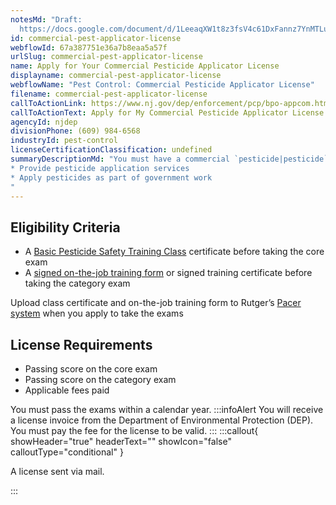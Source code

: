 ```yaml
---
notesMd: "Draft:
  https://docs.google.com/document/d/1LeeaqXW1t8z3fsV4c61DxFannz7YnMTLuG17XGLKYLE/edit?tab=t.0#heading=h.au84q0gvta3m"
id: commercial-pest-applicator-license
webflowId: 67a387751e36a7b8eaa5a57f
urlSlug: commercial-pest-applicator-license
name: Apply for Your Commercial Pesticide Applicator License
displayname: commercial-pest-applicator-license
webflowName: "Pest Control: Commercial Pesticide Applicator License"
filename: commercial-pest-applicator-license
callToActionLink: https://www.nj.gov/dep/enforcement/pcp/bpo-appcom.htm
callToActionText: Apply for My Commercial Pesticide Applicator License
agencyId: njdep
divisionPhone: (609) 984-6568
industryId: pest-control
licenseCertificationClassification: undefined
summaryDescriptionMd: "You must have a commercial `pesticide|pesticide` applicator license if you do any of the following in New Jersey:
* Provide pesticide application services
* Apply pesticides as part of government work
"
---
```


## Eligibility Criteria

- A [Basic Pesticide Safety Training Class](https://www.nj.gov/dep/enforcement/pcp/bpo-courses.htm) certificate before taking the core exam
- A [signed on-the-job training form](https://www.nj.gov/dep/enforcement/pcp/bpo/certification/Training_Verification_Form_VPE-002.pdf) or signed training certificate before taking the category exam

Upload class certificate and on-the-job training form to Rutger’s [Pacer system](http://pacer.rutgers.edu) when you apply to take the exams

## License Requirements

- Passing score on the core exam
- Passing score on the category exam
- Applicable fees paid

You must pass the exams within a calendar year.
:::infoAlert
You will receive a license invoice from the Department of Environmental Protection (DEP). You must pay the fee for the license to be valid.
:::
:::callout{ showHeader="true" headerText="" showIcon="false" calloutType="conditional" }

A license sent via mail.

:::
